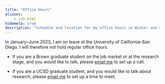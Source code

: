 ```yaml
---
title: "Office Hours"
aliases:
    - /oh.html
hidemeta: true
description: "Schedule and location for my office hours in Winter and Spring 2023."
---
```


In January–June 2023, I am on leave at the University of California–San Diego. I will therefore not hold regular office hours. 

- If you are a Brown graduate student on the job market or at the research stage, and you would like to talk, please [email me](mailto:pascalmichaillat@brown.edu) to set up a call.

- If you are a UCSD graduate student, and you would like to talk about research, please [email me](mailto:pascalmichaillat@brown.edu) to set up a time to meet.